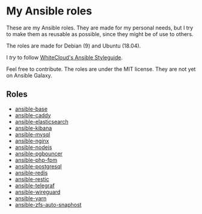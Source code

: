 # My Ansible roles

These are my Ansible roles. They are made for my personal needs, but I try to make them as reusable as possible, since they might be of use to others.

The roles are made for Debian (9) and Ubuntu (18.04).

I *try* to follow [WhiteCloud's Ansible Styleguide](https://github.com/whitecloud/ansible-styleguide).

Feel free to contribute. The roles are under the MIT license. They are not yet on Ansible Galaxy.

## Roles

- [ansible-base](https://github.com/angristan/ansible-base)
- [ansible-caddy](https://github.com/angristan/ansible-caddy)
- [ansible-elasticsearch](https://github.com/angristan/ansible-elasticsearch)
- [ansible-kibana](https://github.com/angristan/ansible-kibana)
- [ansible-mysql](https://github.com/angristan/ansible-mysql)
- [ansible-nginx](https://github.com/angristan/ansible-nginx)
- [ansible-nodejs](https://github.com/angristan/ansible-)
- [ansible-pgbouncer](https://github.com/angristan/ansible-pgbouncer)
- [ansible-php-fpm](https://github.com/angristan/ansible-php-fpm)
- [ansible-postgresql](https://github.com/angristan/ansible-postgresql)
- [ansible-redis](https://github.com/angristan/ansible-redis)
- [ansible-restic](https://github.com/angristan/ansible-restic)
- [ansible-telegraf](https://github.com/angristan/ansible-telegraf)
- [ansible-wireguard](https://github.com/angristan/ansible-wireguard)
- [ansible-yarn](https://github.com/angristan/ansible-yarn)
- [ansible-zfs-auto-snaphost](https://github.com/angristan/ansible-zfs-auto-snaphost)
